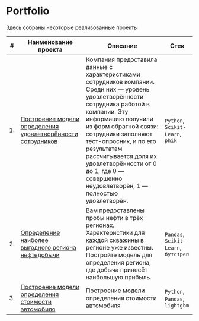 # Portfolio

Здесь собраны некоторые реализованные проекты

|#|Наименование проекта|Описание|Стек|
|---|---|---|---|
|1.|[Построение модели определения удовлетворённости сотрудников](./ProjectEmployees)|Компания предоставила данные с характеристиками сотрудников компании. Среди них — уровень удовлетворённости сотрудника работой в компании. Эту информацию получили из форм обратной связи: сотрудники заполняют тест-опросник, и по его результатам рассчитывается доля их удовлетворённости от 0 до 1, где 0 — совершенно неудовлетворён, 1 — полностью удовлетворён.|`Python`, `Scikit-Learn`, `phik`|
|2.|[Определение наиболее выгодного региона нефтедобычи](./ProjectNeft)|Вам предоставлены пробы нефти в трёх регионах. Характеристики для каждой скважины в регионе уже известны. Постройте модель для определения региона, где добыча принесёт наибольшую прибыль.|`Pandas`, `Scikit-Learn`, `бутстреп`|
|3.|[Построение модели определения стоимости автомобиля](./ProjectCar)|Построение модели определения стоимости автомобиля|`Python`, `Pandas`, `lightgbm`|
